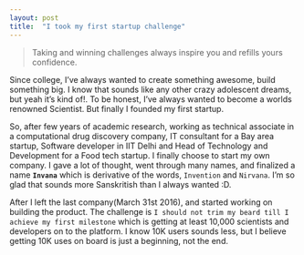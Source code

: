 ```yaml
---
layout: post
title:  "I took my first startup challenge"
---
```


> Taking and winning challenges always inspire you and refills yours confidence.

Since college, I’ve always wanted to create something awesome, build something big. I know that sounds like any other crazy adolescent dreams, but yeah it’s kind of!. To be honest, I’ve always wanted to become a worlds renowned Scientist. But finally I founded my first startup.

<!--/excerpt-->

So, after few years of academic research, working as technical associate in a computational drug discovery company, IT consultant for a Bay area startup, Software developer in IIT Delhi and Head of Technology and Development for a Food tech startup. I finally choose to start my own company. I gave a lot of thought, went through many names, and finalized a name **`Invana`** which is derivative of the words, `Invention` and `Nirvana`. I’m so glad that sounds more Sanskritish than I always wanted :D.

After I left the last company(March 31st 2016), and started working on building the product. The challenge is `I should not trim my beard till I achieve my first milestone` which is getting at least 10,000 scientists and developers on to the platform. I know 10K users sounds less, but I believe getting 10K uses on board is just a beginning, not the end.   
